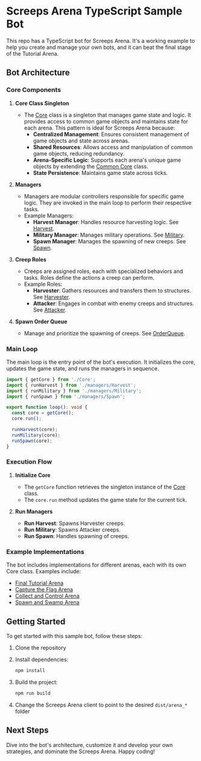 # Screeps Arena TypeScript Sample Bot

This repo has a TypeScript bot for Screeps Arena. It's a working example to help you create and manage your own bots, and it can beat the final stage of the Tutorial Arena.

## Bot Architecture

### Core Components

1. **Core Class Singleton**

   - The [Core](src/arena_tutorial/Core.ts) class is a singleton that manages game state and logic. It provides access to common game objects and maintains state for each arena. This pattern is ideal for Screeps Arena because:
     - **Centralized Management**: Ensures consistent management of game objects and state across arenas.
     - **Shared Resources**: Allows access and manipulation of common game objects, reducing redundancy.
     - **Arena-Specific Logic**: Supports each arena's unique game objects by extending the [Common Core](src/common/Core.ts) class.
     - **State Persistence**: Maintains game state across ticks.

2. **Managers**

   - Managers are modular controllers responsible for specific game logic. They are invoked in the main loop to perform their respective tasks.
   - Example Managers:
     - **Harvest Manager**: Handles resource harvesting logic. See [Harvest](src/arena_tutorial/managers/Harvest.ts).
     - **Military Manager**: Manages military operations. See [Military](src/arena_tutorial/managers/Military.ts).
     - **Spawn Manager**: Manages the spawning of new creeps. See [Spawn](src/arena_tutorial/managers/Spawn.ts).

3. **Creep Roles**

   - Creeps are assigned roles, each with specialized behaviors and tasks. Roles define the actions a creep can perform.
   - Example Roles:
     - **Harvester**: Gathers resources and transfers them to structures. See [Harvester](src/arena_tutorial/roles/Harvester.ts).
     - **Attacker**: Engages in combat with enemy creeps and structures. See [Attacker](src/arena_tutorial/roles/Attacker.ts).

4. **Spawn Order Queue**
   - Manage and prioritize the spawning of creeps. See [OrderQueue](src/common/classes/OrderQueue.ts).

### Main Loop

The main loop is the entry point of the bot's execution. It initializes the core, updates the game state, and runs the managers in sequence.

```typescript
import { getCore } from './Core';
import { runHarvest } from './managers/Harvest';
import { runMilitary } from './managers/Military';
import { runSpawn } from './managers/Spawn';

export function loop(): void {
  const core = getCore();
  core.run();

  runHarvest(core);
  runMilitary(core);
  runSpawn(core);
}
```

### Execution Flow

1. **Initialize Core**

   - The `getCore` function retrieves the singleton instance of the [Core](src/arena_tutorial/Core.ts) class.
   - The `core.run` method updates the game state for the current tick.

2. **Run Managers**

   - **Run Harvest**: Spawns Harvester creeps.
   - **Run Military**: Spawns Attacker creeps.
   - **Run Spawn**: Handles spawning of creeps.

### Example Implementations

The bot includes implementations for different arenas, each with its own Core class. Examples include:

- [Final Tutorial Arena](src/arena_tutorial/)
- [Capture the Flag Arena](src/arena_capture_the_flag/)
- [Collect and Control Arena](src/arena_collect_and_control/)
- [Spawn and Swamp Arena](src/arena_spawn_and_swamp/)

## Getting Started

To get started with this sample bot, follow these steps:

1. Clone the repository

2. Install dependencies:

   ```bash
   npm install
   ```

3. Build the project:

   ```bash
   npm run build
   ```

4. Change the Screeps Arena client to point to the desired `dist/arena_*` folder

## Next Steps

Dive into the bot's architecture, customize it and develop your own strategies, and dominate the Screeps Arena. Happy coding!
